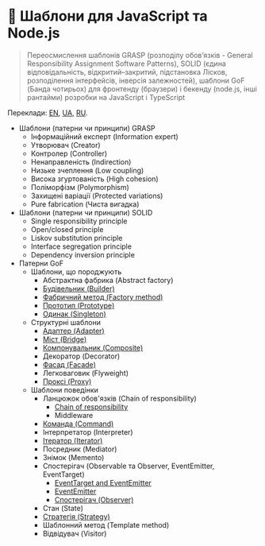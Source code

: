 # 🧩 Шаблони для JavaScript та Node.js

> Переосмислення шаблонів GRASP (розподілу обов’язків - General Responsibility Assignment Software Patterns), SOLID (єдина відповідальність, відкритий–закритий, підстановка Лісков, розподілення інтерфейсів, інверсія залежностей), шаблони GoF (Банда чотирьох) для фронтенду (браузери) і бекенду (node.js, інші рантайми) розробки на JavaScript і TypeScript

Переклади:
[EN](https://github.com/tshemsedinov/Patterns-JavaScript/tree/en),
[UA](https://github.com/tshemsedinov/Patterns-JavaScript/tree/ua),
[RU](https://github.com/tshemsedinov/Patterns-JavaScript/tree/ru).

- Шаблони (патерни чи принципи) GRASP
  - Інформаційний експерт (Information expert)
  - Утворювач (Creator)
  - Контролер (Controller)
  - Ненаправленість (Indirection)
  - Низьке зчеплення (Low coupling)
  - Висока згуртованість (High cohesion)
  - Поліморфізм (Polymorphism)
  - Захищені варіації (Protected variations)
  - Pure fabrication (Чиста вигадка)
- Шаблони (патерни чи принципи) SOLID
  - Single responsibility principle
  - Open/closed principle
  - Liskov substitution principle
  - Interface segregation principle
  - Dependency inversion principle
- Патерни GoF
  - Шаблони, що породжують
    - Абстрактна фабрика (Abstract factory)
    - [Будівельник (Builder)](https://github.com/HowProgrammingWorks/Builder)
    - [Фабричний метод (Factory method)](https://github.com/HowProgrammingWorks/Factory)
    - [Прототип (Prototype)](https://github.com/HowProgrammingWorks/Prototype)
    - [Одинак (Singleton)](https://github.com/HowProgrammingWorks/Singleton)
  - Структурні шаблони
    - [Адаптер (Adapter)](https://github.com/HowProgrammingWorks/Adapter)
    - [Міст (Bridge)](https://github.com/HowProgrammingWorks/Bridge)
    - [Компонувальник (Composite)](https://github.com/HowProgrammingWorks/Composite)
    - Декоратор (Decorator)
    - [Фасад (Facade)](https://github.com/HowProgrammingWorks/Facade)
    - Легковаговик (Flyweight)
    - [Проксі (Proxy)](https://github.com/HowProgrammingWorks/Proxy)
  - Шаблони поведінки
    - Ланцюжок обов'язків (Chain of responsibility)
      - [Chain of responsibility](https://github.com/HowProgrammingWorks/ChainOfResponsibility)
      - Middleware
    - [Команда (Command)](https://github.com/HowProgrammingWorks/Command)
    - Інтерпретатор (Interpreter)
    - [Ітератор (Iterator)](https://github.com/HowProgrammingWorks/Iterator)
    - Посредник (Mediator)
    - Знімок (Memento)
    - Спостерігач (Observable та Observer, EventEmitter, EventTarget)
      - [EventTarget and EventEmitter](https://github.com/HowProgrammingWorks/Events)
      - [EventEmitter](https://github.com/HowProgrammingWorks/EventEmitter)
      - [Спостерігач (Observer)](https://github.com/HowProgrammingWorks/Observer)
    - Стан (State)
    - [Стратегія (Strategy)](https://github.com/HowProgrammingWorks/Strategy)
    - Шаблонний метод (Template method)
    - Відвідувач (Visitor)
